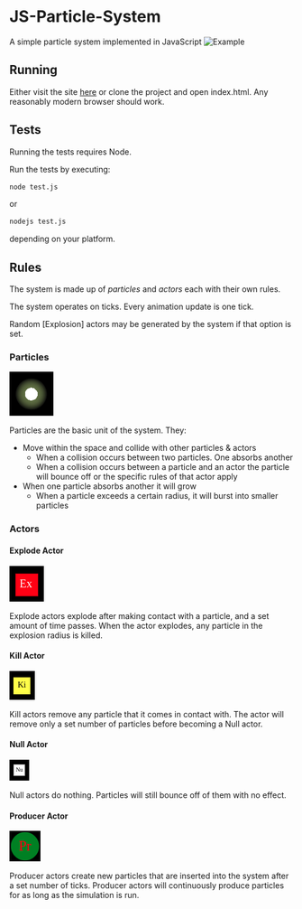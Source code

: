 # JS-Particle-System
A simple particle system implemented in JavaScript
![Example](extras/images/example.gif)

## Running
Either visit the site [here](https://evanpblack.com)
or clone the project and open index.html.
Any reasonably modern browser should work.

## Tests
Running the tests requires Node.

Run the tests by executing:
```bash
node test.js
```
or
```bash
nodejs test.js
```
depending on your platform.

## Rules
The system is made up of _particles_ and _actors_
each with their own rules.

The system operates on ticks. Every animation update is one tick.

Random [Explosion] actors may be generated by the system if that option is set.

### Particles
![Single Particle](extras/images/particle.png "Particle")

Particles are the basic unit of the system. They:
  * Move within the space and collide with other particles & actors
    * When a collision occurs between two particles. One absorbs another
    * When a collision occurs between a particle and an actor the particle will bounce off
    or the specific rules of that actor apply
  * When one particle absorbs another it will grow
    * When a particle exceeds a certain radius, it will burst into smaller particles

### Actors

#### Explode Actor
![Explode Actor](extras/images/explodeActor.png "Explode Actor")

Explode actors explode after making contact with a particle, and a set amount of time passes.
When the actor explodes, any particle in the explosion radius is killed.

#### Kill Actor
![Kill Actor](extras/images/killActor.png "Kill Actor")

Kill actors remove any particle that it comes in contact with.
The actor will remove only a set number of particles before becoming a Null actor.

#### Null Actor
![Null Actor](extras/images/nullActor.png "Null Actor")

Null actors do nothing. Particles will still bounce off of them with no effect.

#### Producer Actor
![Producer Actor](extras/images/producerActor.png "Producer Actor")

Producer actors create new particles that are inserted into the system after a set number of ticks.
Producer actors will continuously produce particles for as long as the simulation is run.